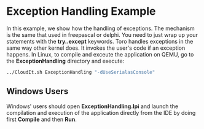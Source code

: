 # Exception Handling Example
In this example, we show how the handling of exceptions. The mechanism is the same that used in freepascal or delphi. You need to just wrap up your statements with the **try..except** keywords. Toro handles exceptions in the same way other kernel does. It invokes the user's code if an exception happens. In Linux, to compile and exceute the application on QEMU, go to the **ExceptionHandling** directory and execute:
```bash
../CloudIt.sh ExceptionHandling "-dUseSerialasConsole"
```
## Windows Users
Windows' users should open **ExceptionHandling.lpi** and launch the compilation and execution of the application directly from the IDE by doing first **Compile** and then **Run**.
